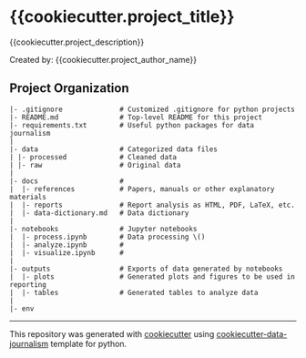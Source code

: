 # {{cookiecutter.project_title}}
{{cookiecutter.project_description}}

Created by: {{cookiecutter.project_author_name}}

## Project Organization
```
|- .gitignore              # Customized .gitignore for python projects 
|- README.md               # Top-level README for this project
|- requirements.txt        # Useful python packages for data journalism
|
|- data                    # Categorized data files                      
| |- processed             # Cleaned data
| |- raw                   # Original data
|
|- docs                    #
|  |- references           # Papers, manuals or other explanatory materials
|  |- reports              # Report analysis as HTML, PDF, LaTeX, etc.
|  |- data-dictionary.md   # Data dictionary
|
|- notebooks               # Jupyter notebooks
|  |- process.ipynb        # Data processing \()
|  |- analyze.ipynb        #
|  |- visualize.ipynb      #
|
|- outputs                 # Exports of data generated by notebooks
|  |- plots                # Generated plots and figures to be used in reporting
|  |- tables               # Generated tables to analyze data
|
|- env
```
---
This repository was generated with [cookiecutter](https://github.com/cookiecutter/cookiecutter) using [cookiecutter-data-journalism](https://github.com/fer-aguirre/cookiecutter-data-journalism.git) template for python.